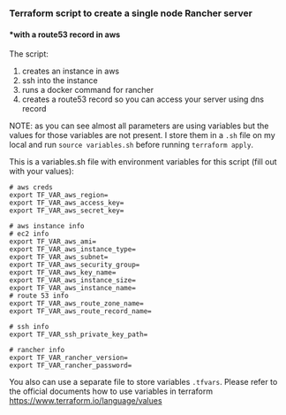 ### Terraform script to create a single node Rancher server ### 
#### *with a route53 record in aws #### 

The script:
1. creates an instance in aws
2. ssh into the instance 
3. runs a docker command for rancher
4. creates a route53 record so you can access your server using dns record

NOTE: 
as you can see almost all parameters are using variables but the values for those variables are not present. I store them in a `.sh` file on my local and run `source variables.sh` before running `terraform apply`.

This is a variables.sh file with environment variables for this script (fill out with your values):
```
# aws creds
export TF_VAR_aws_region=
export TF_VAR_aws_access_key=
export TF_VAR_aws_secret_key=

# aws instance info
# ec2 info
export TF_VAR_aws_ami=
export TF_VAR_aws_instance_type=
export TF_VAR_aws_subnet=
export TF_VAR_aws_security_group=
export TF_VAR_aws_key_name=
export TF_VAR_aws_instance_size=
export TF_VAR_aws_instance_name=
# route 53 info
export TF_VAR_aws_route_zone_name=
export TF_VAR_aws_route_record_name=

# ssh info
export TF_VAR_ssh_private_key_path=

# rancher info
export TF_VAR_rancher_version=
export TF_VAR_rancher_password=
```

You also can use a separate file to store variables `.tfvars`. 
Please refer to the official documents how to use variables in terraform https://www.terraform.io/language/values